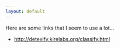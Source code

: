 ```yaml
---
layout: default
---
```


Here are some links that I seem to use a lot...
* <http://detexify.kirelabs.org/classify.html>